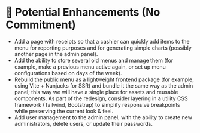 # 📝 Potential Enhancements (No Commitment)

- Add a page with receipts so that a cashier can quickly add items to the menu for reporting purposes and for generating simple charts (possibly another page in the admin panel).
- Add the ability to store several old menus and manage them (for example, make a previous menu active again, or set up menu configurations based on days of the week).
- Rebuild the public menu as a lightweight frontend package (for example, using Vite + Nunjucks for SSR) and bundle it the same way as the admin panel; this way we will have a single place for assets and reusable components. As part of the redesign, consider layering in a utility CSS framework (Tailwind, Bootstrap) to simplify responsive breakpoints while preserving the current look & feel.
- Add user management to the admin panel, with the ability to create new administrators, delete users, or update their passwords.
